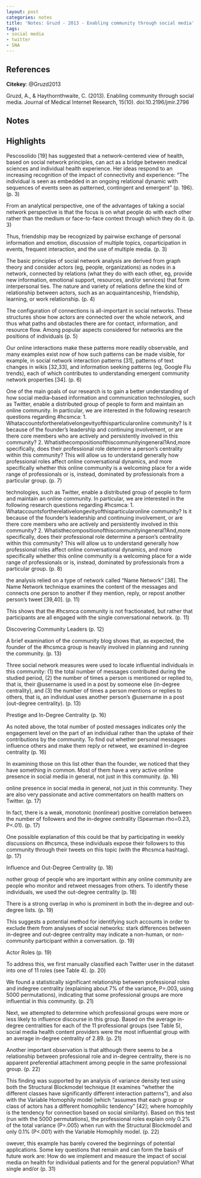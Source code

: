 ```yaml
---
layout: post
categories: notes
title: 'Notes: Gruzd - 2013 - Enabling community through social media'
tags:
- social media
- twitter
- SNA
---
```


## References

**Citekey**: @Gruzd2013

Gruzd, A., & Haythornthwaite, C. (2013). Enabling community through social media. Journal of Medical Internet Research, 15(10). doi:10.2196/jmir.2796

## Notes

## Highlights


Pescosolido [19] has suggested that a network-centered view of health, based on social network principles, can act as a bridge between medical sciences and individual health experience. Her ideas respond to an increasing recognition of the impact of connectivity and experience: “The individual is seen as embedded in an ongoing relational dynamic with sequences of events seen as patterned, contingent and emergent” (p. 196). (p. 3)

From an analytical perspective, one of the advantages of taking a social network perspective is that the focus is on what people do with each other rather than the medium or face-to-face context through which they do it. (p. 3)

Thus, friendship may be recognized by pairwise exchange of personal information and emotion, discussion of multiple topics, coparticipation in events, frequent interaction, and the use of multiple media. (p. 3)

The basic principles of social network analysis are derived from graph theory and consider actors (eg, people, organizations) as nodes in a network, connected by relations (what they do with each other, eg, provide new information, emotional support, resources, and/or services) that form interpersonal ties. The nature and variety of relations define the kind of relationship between actors, such as an acquaintanceship, friendship, learning, or work relationship. (p. 4)

The configuration of connections is all-important in social networks. These structures show how actors are connected over the whole network, and thus what paths and obstacles there are for contact, information, and resource flow. Among popular aspects considered for networks are the positions of individuals (p. 5)

Our online interactions make these patterns more readily observable, and many examples exist now of how such patterns can be made visible, for example, in social network interaction patterns [31], patterns of text changes in wikis [32,33], and information seeking patterns (eg, Google Flu trends), each of which contributes to understanding emergent community network properties [34]. (p. 6)

One of the main goals of our research is to gain a better understanding of how social media–based information and communication technologies, such as Twitter, enable a distributed group of people to form and maintain an online community. In particular, we are interested in the following research questions regarding #hcsmca: 1. Whataccountsfortherelativelongevityofthisparticularonline community? Is it because of the founder’s leadership and continuing involvement, or are there core members who are actively and persistently involved in this community? 2. Whatisthecompositionofthiscommunityingeneral?And,more specifically, does their professional role determine a person’s centrality within this community? This will allow us to understand generally how professional roles affect online conversational dynamics, and more specifically whether this online community is a welcoming place for a wide range of professionals or is, instead, dominated by professionals from a particular group. (p. 7)

technologies, such as Twitter, enable a distributed group of people to form and maintain an online community. In particular, we are interested in the following research questions regarding #hcsmca: 1. Whataccountsfortherelativelongevityofthisparticularonline community? Is it because of the founder’s leadership and continuing involvement, or are there core members who are actively and persistently involved in this community? 2. Whatisthecompositionofthiscommunityingeneral?And,more specifically, does their professional role determine a person’s centrality within this community? This will allow us to understand generally how professional roles affect online conversational dynamics, and more specifically whether this online community is a welcoming place for a wide range of professionals or is, instead, dominated by professionals from a particular group. (p. 8)

the analysis relied on a type of network called “Name Network” [38]. The Name Network technique examines the content of the messages and connects one person to another if they mention, reply, or repost another person’s tweet [39,40]. (p. 11)

This shows that the #hcsmca community is not fractionated, but rather that participants are all engaged with the single conversational network. (p. 11)

Discovering Community Leaders (p. 12)

A brief examination of the community blog shows that, as expected, the founder of the #hcsmca group is heavily involved in planning and running the community. (p. 13)

Three social network measures were used to locate influential individuals in this community: (1) the total number of messages contributed during the studied period, (2) the number of times a person is mentioned or replied to, that is, their @username is used in a post by someone else (in-degree centrality), and (3) the number of times a person mentions or replies to others, that is, an individual uses another person’s @username in a post (out-degree centrality). (p. 13)

Prestige and In-Degree Centrality (p. 16)

As noted above, the total number of posted messages indicates only the engagement level on the part of an individual rather than the uptake of their contributions by the community. To find out whether personal messages influence others and make them reply or retweet, we examined in-degree centrality (p. 16)

In examining those on this list other than the founder, we noticed that they have something in common. Most of them have a very active online presence in social media in general, not just in this community. (p. 16)

online presence in social media in general, not just in this community. They are also very passionate and active commentators on health matters on Twitter. (p. 17)

In fact, there is a weak, monotonic (nonlinear) positive correlation between the number of followers and the in-degree centrality (Spearman rho=0.23, P<.01). (p. 17)

One possible explanation of this could be that by participating in weekly discussions on #hcsmca, these individuals expose their followers to this community through their tweets on this topic (with the #hcsmca hashtag). (p. 17)

Influence and Out-Degree Centrality (p. 18)

nother group of people who are important within any online community are people who monitor and retweet messages from others. To identify these individuals, we used the out-degree centrality (p. 18)

There is a strong overlap in who is prominent in both the in-degree and out-degree lists. (p. 19)

This suggests a potential method for identifying such accounts in order to exclude them from analyses of social networks: stark differences between in-degree and out-degree centrality may indicate a non-human, or non-community participant within a conversation. (p. 19)

Actor Roles (p. 19)

To address this, we first manually classified each Twitter user in the dataset into one of 11 roles (see Table 4). (p. 20)

We found a statistically significant relationship between professional roles and indegree centrality (explaining about 7% of the variance, P=.003, using 5000 permutations), indicating that some professional groups are more influential in this community. (p. 21)

Next, we attempted to determine which professional groups were more or less likely to influence discourse in this group. Based on the average in-degree centralities for each of the 11 professional groups (see Table 5), social media health content providers were the most influential group with an average in-degree centrality of 2.89. (p. 21)

Another important observation is that although there seems to be a relationship between professional role and in-degree centrality, there is no apparent preferential attachment among people in the same professional group. (p. 22)

This finding was supported by an analysis of variance density test using both the Structural Blockmodel technique (it examines “whether the different classes have significantly different interaction patterns”), and also with the Variable Homophily model (which “assumes that each group or class of actors has a different homophilic tendency” [42]; where homophily is the tendency for connection based on social similarity). Based on this test (run with the 5000 permutations), the professional roles explain only 0.2% of the total variance (P=.005) when run with the Structural Blockmodel and only 0.1% (P<.001) with the Variable Homophily model. (p. 22)

owever, this example has barely covered the beginnings of potential applications. Some key questions that remain and can form the basis of future work are: How do we implement and measure the impact of social media on health for individual patients and for the general population? What single and/or (p. 31)
